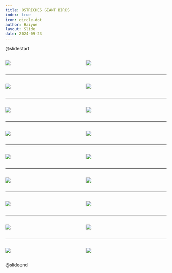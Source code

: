 ```yaml
---
title: OSTRICHES GIANT BIRDS
index: true
icon: circle-dot
author: Haiyue
layout: Slide
date: 2024-09-23
---
```

 
@slidestart

<div style="display:flex">
<div style="flex:1">

![](/reading/english/Level-X/OSTRICHES%20GIANT%20BIRDS/001.webp)
</div>
<div style="flex:1">

![](/reading/english/Level-X/OSTRICHES%20GIANT%20BIRDS/002.webp)
</div>
</div>

---

<div style="display:flex">
<div style="flex:1">

![](/reading/english/Level-X/OSTRICHES%20GIANT%20BIRDS/003.webp)
</div>
<div style="flex:1">

![](/reading/english/Level-X/OSTRICHES%20GIANT%20BIRDS/004.webp)
</div>
</div>

---

<div style="display:flex">
<div style="flex:1">

![](/reading/english/Level-X/OSTRICHES%20GIANT%20BIRDS/005.webp)
</div>
<div style="flex:1">

![](/reading/english/Level-X/OSTRICHES%20GIANT%20BIRDS/006.webp)
</div>
</div>

---

<div style="display:flex">
<div style="flex:1">

![](/reading/english/Level-X/OSTRICHES%20GIANT%20BIRDS/007.webp)
</div>
<div style="flex:1">

![](/reading/english/Level-X/OSTRICHES%20GIANT%20BIRDS/008.webp)
</div>
</div>

---

<div style="display:flex">
<div style="flex:1">

![](/reading/english/Level-X/OSTRICHES%20GIANT%20BIRDS/009.webp)
</div>
<div style="flex:1">

![](/reading/english/Level-X/OSTRICHES%20GIANT%20BIRDS/010.webp)
</div>
</div>

---

<div style="display:flex">
<div style="flex:1">

![](/reading/english/Level-X/OSTRICHES%20GIANT%20BIRDS/011.webp)
</div>
<div style="flex:1">

![](/reading/english/Level-X/OSTRICHES%20GIANT%20BIRDS/012.webp)
</div>
</div>

---

<div style="display:flex">
<div style="flex:1">

![](/reading/english/Level-X/OSTRICHES%20GIANT%20BIRDS/013.webp)
</div>
<div style="flex:1">

![](/reading/english/Level-X/OSTRICHES%20GIANT%20BIRDS/014.webp)
</div>
</div>

---

<div style="display:flex">
<div style="flex:1">

![](/reading/english/Level-X/OSTRICHES%20GIANT%20BIRDS/015.webp)
</div>
<div style="flex:1">

![](/reading/english/Level-X/OSTRICHES%20GIANT%20BIRDS/016.webp)
</div>
</div>

---

<div style="display:flex">
<div style="flex:1">

![](/reading/english/Level-X/OSTRICHES%20GIANT%20BIRDS/017.webp)
</div>
<div style="flex:1">

![](/reading/english/Level-X/OSTRICHES%20GIANT%20BIRDS/018.webp)
</div>
</div>

@slideend